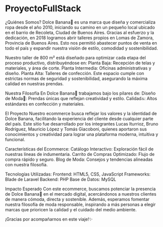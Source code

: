 # ProyectoFullStack 
¿Quiénes Somos? 
Dolce Banana🍌 es una marca que diseña y comercializa ropa desde el año 2010, iniciando su camino en un pequeño local ubicado en el barrio de Recoleta, Ciudad de Buenos Aires. Gracias al esfuerzo y la dedicación, en 2018 logramos abrir talleres propios en Lomas de Zamora, Provincia de Buenos Aires. Esto nos permitió abastecer puntos de venta en todo el país y expandir nuestra visión de estilo, comodidad y sostenibilidad.

Nuestro taller de 800 m² está diseñado para optimizar cada etapa del proceso productivo, distribuyéndose en:
Planta Baja: Recepción de telas y materiales, y área de corte.
Planta Intermedia: Oficinas administrativas y diseño.
Planta Alta: Talleres de confección.
Este espacio cumple con estrictas normas de seguridad y sostenibilidad, asegurando la máxima calidad en nuestras prendas.

Nuestra Filosofía
En Dolce Banana🍌 trabajamos bajo los pilares de:
Diseño de Moda👔: Prendas únicas que reflejan creatividad y estilo.
Calidad🔝: Altos estándares en confección y materiales.

El Proyecto
Nuestro ecommerce busca reflejar los valores y la identidad de Dolce Banana, facilitando la experiencia del cliente desde cualquier parte del país. Este sitio fue desarrollado por los integrantes Lucas Iturrioz, Bruno Rodríguez, Mauricio López y Tomás Giacoboni, quienes aportaron sus conocimientos y creatividad para lograr una plataforma moderna, intuitiva y funcional.

Características del Ecommerce:
Catálogo Interactivo: Exploración fácil de nuestras líneas de indumentaria.
Carrito de Compras Optimizado: Flujo de compra rápido y seguro.
Blog de Moda: Consejos y tendencias alineadas con nuestra filosofía.

Tecnologías Utilizadas:
Frontend: HTML5, CSS, JavaScript
Frameworks: Blade de Laravel 
Backend: PHP 
Base de Datos: MySQL 

Impacto Esperado
Con este ecommerce, buscamos potenciar la presencia de Dolce Banana🍌 en el mercado digital, acercándonos a nuestros clientes de manera cómoda, directa y sostenible. Además, esperamos fomentar nuestra filosofía de moda responsable, inspirando a más personas a elegir marcas que prioricen la calidad y el cuidado del medio ambiente.

¡Gracias por acompañarnos en este viaje!✨
